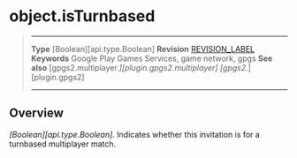 # object.isTurnbased

> --------------------- ------------------------------------------------------------------------------------------
> __Type__              [Boolean][api.type.Boolean]
> __Revision__          [REVISION_LABEL](REVISION_URL)
> __Keywords__          Google Play Games Services, game network, gpgs
> __See also__          [gpgs2.multiplayer.*][plugin.gpgs2.multiplayer]
>                       [gpgs2.*][plugin.gpgs2]
> --------------------- ------------------------------------------------------------------------------------------

## Overview

_[Boolean][api.type.Boolean]._ Indicates whether this invitation is for a turnbased multiplayer match.